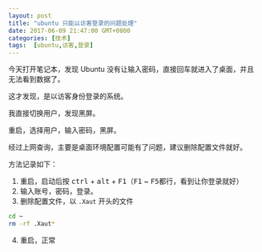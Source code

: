 ```yaml
---
layout: post
title: "ubuntu 只能以访客登录的问题处理"
date: 2017-06-09 21:47:00 GMT+0800
categories: [技术]
tags:  [ubuntu,访客,登录]
---
```


今天打开笔记本，发现 Ubuntu 没有让输入密码，直接回车就进入了桌面，并且无法看到数据了。

这才发现，是以访客身份登录的系统。

我直接切换用户，发现黑屏。

<!-- more -->

重启，选择用户，输入密码，黑屏。

经过上网查询，主要是桌面环境配置可能有了问题，建议删除配置文件就好。

方法记录如下：

1. 重启，启动后按 <kbd>ctrl</kbd> + <kbd>alt</kbd> + <kbd>F1</kbd>（<kbd>F1</kbd> ~ <kbd>F5</kbd>都行，看到让你登录就好）
2. 输入账号，密码，登录。
3. 删除配置文件，以 `.Xaut` 开头的文件
```sh
cd ~ 
rm -rf .Xaut*
```
4. 重启，正常